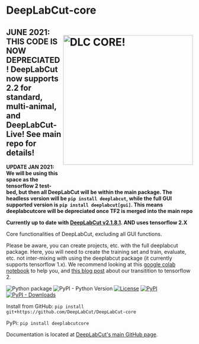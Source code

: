# DeepLabCut-core <img src="https://images.squarespace-cdn.com/content/v1/57f6d51c9f74566f55ecf271/1572296495650-Y4ZTJ2XP2Z9XF1AD74VW/ke17ZwdGBToddI8pDm48kMulEJPOrz9Y8HeI7oJuXxR7gQa3H78H3Y0txjaiv_0fDoOvxcdMmMKkDsyUqMSsMWxHk725yiiHCCLfrh8O1z5QPOohDIaIeljMHgDF5CVlOqpeNLcJ80NK65_fV7S1UZiU3J6AN9rgO1lHw9nGbkYQrCLTag1XBHRgOrY8YAdXW07ycm2Trb21kYhaLJjddA/DLC_logo_blk-01.png?format=1000w" width="350" title="DLC-core" alt="DLC CORE!" align="right" vspace = "50">
## JUNE 2021: THIS CODE IS NOW DEPRECIATED! DeepLabCut now supports 2.2 for standard, multi-animal, and DeepLabCut-Live! See main repo for details!


**UPDATE JAN 2021: We will be using this space as the tensorflow 2 test-bed, but then all DeepLabCut will be within the main package. The headless version will be `pip install deeplabcut`, while the full GUI supported version is `pip install deeplabcut[gui]`. This means deeplabcutcore will be depreciated once TF2 is merged into the main repo**

**Currently up to date with [DeepLabCut v2.1.8.1](https://github.com/AlexEMG/DeepLabCut/tree/v2.1.8.1). AND uses tensorflow 2.X**

Core functionalities of DeepLabCut, excluding all GUI functions.

Please be aware, you can create projects, etc. with the full deeplabcut package. Here, you will need to create the training set and train, evaluate, etc. not inter-mixing with using the deeplabcut package (it currently supports tensorflow 1.x). We recommend looking at this [google colab notebook](/Colab_TrainNetwork_VideoAnalysis_TF2.ipynb) to help you, and [this blog post](http://www.mousemotorlab.org/deeplabcutblog/2020/11/23/rolling-up-to-tensorflow-2) about our transitition to tensorflow 2.

![Python package](https://github.com/DeepLabCut/DeepLabCut-core/workflows/Python%20package/badge.svg?branch=master)
![PyPI - Python Version](https://img.shields.io/pypi/pyversions/deeplabcutcore)
[![License](https://img.shields.io/pypi/l/deeplabcutcore.svg)](https://github.com/DeepLabCut/deeplabcutcore/raw/master/LICENSE)
[![PyPI](https://img.shields.io/pypi/v/deeplabcutcore.svg)](https://pypi.org/project/deeplabcutcore)
[![PyPI - Downloads](https://img.shields.io/pypi/dm/deeplabcutcore.svg?color=purple&label=PyPi)](https://pypistats.org/packages/deeplabcutcore)


Install from GitHub:
``` pip install git+https://github.com/DeepLabCut/DeepLabCut-core ```

PyPi:
```pip install deeplabcutcore```

Documentation is located at [DeepLabCut's main GitHub page](https://github.com/AlexEMG/DeepLabCut/blob/master/docs/UseOverviewGuide.md).

